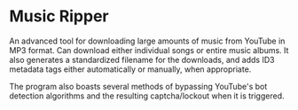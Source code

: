 # Music Ripper
An advanced tool for downloading large amounts of music
from YouTube in MP3 format. Can download either individual
songs or entire music albums. It also generates a standardized
filename for the downloads, and adds ID3 metadata tags either
automatically or manually, when appropriate. 

The program also boasts several methods of bypassing YouTube's 
bot detection algorithms and the resulting captcha/lockout when it is
triggered.